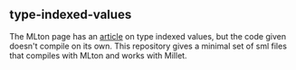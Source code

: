 type-indexed-values
-------------------

The MLton page has an [article](http://mlton.org/TypeIndexedValues) on type indexed values, but the code given doesn't compile on its own. This repository gives a minimal set of sml files that compiles with MLton and works with Millet.